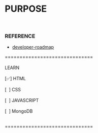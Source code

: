 # PURPOSE
<br/>

### REFERENCE

 - [developer-roadmap](https://github.com/goodjack/developer-roadmap-chinese) 

==============================<br/>
<br/>
LEARN<br/>
<br/>
[✅] HTML<br/>
<br/>
[&nbsp; ] CSS<br/>
<br/>
[&nbsp; ] JAVASCRIPT<br/>
<br/>
[&nbsp; ] MongoDB<br/>



<br/>
==============================<br/>
